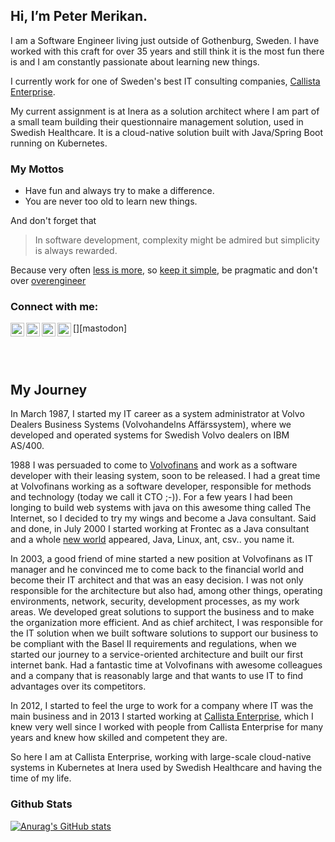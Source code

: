 ## Hi, I’m Peter Merikan.

I am a Software Engineer living just outside of Gothenburg, Sweden. I have worked with this craft for over 35 years and still think it is the most fun there is and I am constantly passionate about learning new things.

I currently work for one of Sweden's best IT consulting companies, [Callista Enterprise](https://callistaenterprise.se/). 

My current assignment is at Inera as a solution architect where I am part of a small team building their questionnaire management solution, used in Swedish Healthcare. It is a cloud-native solution built with Java/Spring Boot running on Kubernetes.


### My Mottos
* Have fun and always try to make a difference. 
* You are never too old to learn new things.

And don't forget that      
> In software development, 
> complexity might be admired but simplicity is always rewarded.   

Because very often [less is more](https://en.wikipedia.org/wiki/Minimalism#Minimalist_design_and_architecture), so [keep it simple](https://en.wikipedia.org/wiki/KISS_principle), be pragmatic and don't over [overengineer](https://en.wikipedia.org/wiki/Overengineering)

### Connect with me:

[<img align="left" alt="@merikan@mastodon.social | Mastodon" width="22px" src="https://cdn.jsdelivr.net/npm/simple-icons@7.18.0/icons/mastodon.svg" />][mastodon]
[<img align="left" alt="merikan@matrix | Matrix" width="22px" src="https://cdn.jsdelivr.net/npm/simple-icons@v3/icons/matrix.svg" />][matrix]
[<img align="left" alt="pmerikan@twitter | Twitter" width="22px" src="https://cdn.jsdelivr.net/npm/simple-icons@v3/icons/twitter.svg" />][twitter]
[<img align="left" alt="merikan@linkedin | LinkedIn" width="22px" src="https://cdn.jsdelivr.net/npm/simple-icons@v3/icons/linkedin.svg" />][linkedin]

<br />
<br />


## My Journey
In March 1987, I started my IT career as a system administrator at Volvo Dealers Business Systems (Volvohandelns Affärssystem), where we developed and operated systems for Swedish Volvo dealers on IBM AS/400.  

1988 I was persuaded to come to [Volvofinans](https://www.volvofinans.se/) and work as a software developer with their leasing system, soon to be released. I had a great time at Volvofinans working as a software developer, responsible for methods and technology (today we call it CTO ;-)).
For a few years I had been longing to build web systems with java on this awesome thing called The Internet, so I decided to try my wings and become a Java consultant. Said and done, in July 2000 I started working at Frontec as a Java consultant and a whole [new world](https://www.youtube.com/watch?v=hZ1Rb9hC4JY) appeared, Java, Linux, ant, csv.. you name it.

In 2003, a good friend of mine started a new position at Volvofinans as IT manager and he convinced me to come back to the financial world and become their IT architect and that was an easy decision. I was not only responsible for the architecture but also had, among other things, operating environments, network, security, development processes, as my work areas. 
We developed great solutions to support the business and to make the organization more efficient. And as chief architect, I was responsible for the IT solution when we built software solutions to support our business to be compliant with the Basel II requirements and regulations, when we started our journey to a service-oriented architecture and built our first internet bank. Had a fantastic time at Volvofinans with awesome colleagues and a company that is reasonably large and that wants to use IT to find advantages over its competitors.

In 2012, I started to feel the urge to work for a company where IT was the main business and in 2013 I started working at [Callista Enterprise](https://callistaenterprise.se/), which I knew very well since I worked with people from Callista Enterprise for many years and knew how skilled and competent they are.

So here I am at Callista Enterprise, working with large-scale cloud-native systems in Kubernetes at Inera used by Swedish Healthcare and having the time of my life. 

[website]: https://www.merikan.com/
[twitter]: https://twitter.com/pmerikan
[linkedin]: https://linkedin.com/in/merikan
[matrix]: https://matrix.to/#/@merikan:matrix.org

<!--
**merikan/merikan** is a ✨ _special_ ✨ repository because its `README.md` (this file) appears on your GitHub profile.

Here are some ideas to get you started:

- 🔭 I’m currently working on ...
- 🌱 I’m currently learning ...
- 👯 I’m looking to collaborate on ...
- 🤔 I’m looking for help with ...
- 💬 Ask me about ...
- 📫 How to reach me: ...
- 😄 Pronouns: ...
- ⚡ Fun fact: ...
-->

### Github Stats

[![Anurag's GitHub stats](https://github-readme-stats.vercel.app/api?username=merikan)](https://github.com/anuraghazra/github-readme-stats)
